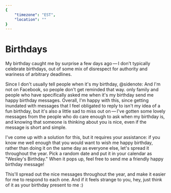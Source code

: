 ```yaml
---
{
	"timezone": "EST",
	"location": ""
}
---
```

# Birthdays

My birthday caught me by surprise a few days ago — I don't typically celebrate birthdays, out of some mix of disrespect for authority and wariness of arbitrary deadlines.

Since I don't usually tell people when it's my birthday,
@sidenote: And I'm not on Facebook, so people don't get reminded that way.
only family and people who have specifically asked me when it's my birthday send me happy birthday messages. Overall, I'm happy with this, since getting inundated with messages that I feel obligated to reply to isn't my idea of a fun birthday, but it's also a little sad to miss out on — I've gotten some lovely messages from the people who do care enough to ask when my birthday is, and knowing that someone is thinking about you is nice, even if the message is short and simple.

I've come up with a solution for this, but it requires your assistance: if you know me well enough that you would want to wish me happy birthday, rather than doing it on the same day as everyone else, let's spread it throughout the year. Pick a random date<span id="randomdate"></span> and put it in your calendar as "Wesley's Birthday." When it pops up, feel free to send me a friendly happy birthday message!

This'll spread out the nice messages throughout the year, and make it easier for me to respond to each one. And if it feels strange to you, hey, just think of it as your birthday present to me :)

<script>
function getRandomInt(min, max) {
    min = Math.ceil(min);
    max = Math.floor(max);
    return Math.floor(Math.random() * (max - min + 1)) + min;
}

let month_length = {
	1: 31,
	2: 29,
	3: 31,
	4: 30,
	5: 31,
	6: 30,
	7: 31,
	8: 31,
	9: 30,
	10: 31,
	11: 30,
	12: 31,
};

let month_name = {
	1: "January",
	2: "February",
	3: "March",
	4: "April",
	5: "May",
	6: "June",
	7: "July",
	8: "August",
	9: "September",
	10: "October",
	11: "November",
	12: "December",
};

function ordinal(num){		
    var mod1 = num%100;
    var mod2 = num%10;
    
    if ((mod1-mod2) == 10) {
        return "th";
    } else {
        switch(mod2) {
            case 1:
                return "st";
            case 2:
                return "nd";
            case 3:
                return "rd";
            default:
                return "th";
        }
    }
}

function getBirthday() {
	do {
		month = getRandomInt(1, 12);
		day = getRandomInt(1, month_length[month]);
	} while (month == 2 && day == 29 && getRandomInt(1,4) != 1);
	return month_name[month] + " " + day + ordinal(day);
}

let birthday = localStorage.getItem("birthday");
if (birthday == null || birthday.includes("undefined")) {
	birthday = getBirthday();
	localStorage.setItem("birthday", birthday);
} 

document.getElementById("randomdate").innerText = " (for instance, " + birthday + ")"
</script>
